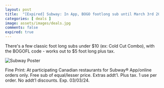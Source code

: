 ```yaml
---
layout: post
title:  "[Expired] Subway: In App, BOGO footlong sub until March 3rd 2024 - use code BOGOFL"
categories: [ deals ]
image: assets/images/deals.jpg
comments: false
expired: true
---
```


There's a few classic foot long subs under $10 (ex: Cold Cut Combo), with the BOGOFL code - works out to $5 foot long plus tax.


![Subway Poster](https://www.subway.com/en-ca/-/media/northamerica/Canada/HomePageLogOut/2024/W1/FWH/HP_FWH_DMB_Subway_W1_DigitalAccelerator_EN_505x485.png)


Fine Print:
At participating Canadian restaurants for Subway® App/online orders only. Free sub of equal/lesser price. Extras addt’l. Plus tax. 1 use per order. No addt’l discounts. Exp. 03/03/24.